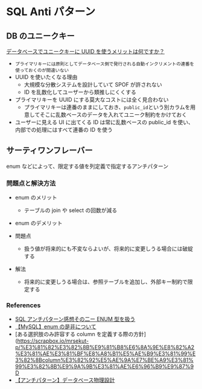 # SQL Anti パターン

## DB のユニークキー

[データベースでユニークキーに UUID を使うメリットは何ですか？](https://jp.quora.com/%E3%83%87%E3%83%BC%E3%82%BF%E3%83%99%E3%83%BC%E3%82%B9%E3%81%A7%E3%83%A6%E3%83%8B%E3%83%BC%E3%82%AF%E3%82%AD%E3%83%BC%E3%81%ABUUID%E3%82%92%E4%BD%BF%E3%81%86%E3%83%A1%E3%83%AA%E3%83%83%E3%83%88%E3%81%AF%E4%BD%95)

- `プライマリキーには原則としてデータベース側で発行される自動インクリメントの連番を使っておくのが間違いない`
- UUID を使いたくなる理由
  - 大規模な分散システムを設計していて SPOF が許されない
  - ID を乱数化してユーザーから類推しにくくする
- プライマリキーを UUID にする莫大なコストには全く見合わない
  - プライマリキーは連番のままにしておき、`public_id`という別カラムを用意してそこに乱数ベースのデータを入れてユニーク制約をかけておく
- ユーザーに見える UI に出てくる ID は常に乱数ベースの public_id を使い、内部での処理にはすべて連番の ID を使う

## サーティワンフレーバー

enum などによって、限定する値を列定義で指定するアンチパターン

### 問題点と解決方法

- enum のメリット
  - テーブルの join や select の回数が減る
- enum のデメリット

- 問題点
  - 扱う値が将来的にも不変ならよいが、将来的に変更しうる場合には破綻する
- 解法
  - 将来的に変更しうる場合は、参照テーブルを追加し、外部キー制約で限定する

### References

- [SQL アンチパターン感想その二ー ENUM 型を扱う](https://zenn.dev/convers39/articles/0e58e17d0da43f)
- [【MySQL】enum の是非について](https://note.com/standenglish/n/n552052cf4199)
- [ある選択肢のみ許容する column を定義する際の方針](https://scrapbox.io/mrsekut-p/%E3%81%82%E3%82%8B%E9%81%B8%E6%8A%9E%E8%82%A2%E3%81%AE%E3%81%BF%E8%A8%B1%E5%AE%B9%E3%81%99%E3%82%8Bcolumn%E3%82%92%E5%AE%9A%E7%BE%A9%E3%81%99%E3%82%8B%E9%9A%9B%E3%81%AE%E6%96%B9%E9%87%9D
- [【アンチパターン】データベース物理設計](https://zenn.dev/tanakanata7190/books/55d484e6dc8b09/viewer/6d111a)
